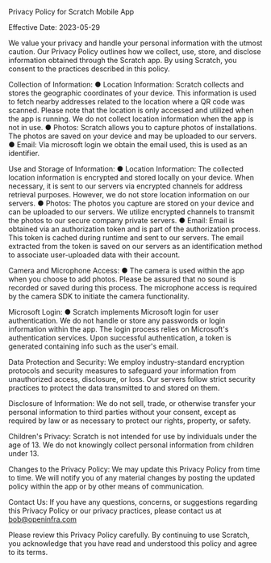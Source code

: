 Privacy Policy for Scratch Mobile App

Effective Date: 2023-05-29

We value your privacy and handle your personal information with the utmost caution. Our Privacy Policy outlines how we collect, use, store, and disclose information obtained through the Scratch app. By using Scratch, you consent to the practices described in this policy.

Collection of Information:
●	Location Information: Scratch collects and stores the geographic coordinates of your device. This information is used to fetch nearby addresses related to the location where a QR code was scanned. Please note that the location is only accessed and utilized when the app is running. We do not collect location information when the app is not in use.
●	Photos: Scratch allows you to capture photos of installations. The photos are saved on your device and may be uploaded to our servers.
●	Email: Via microsoft login we obtain the email used, this is used as an identifier.

Use and Storage of Information:
●	Location Information: The collected location information is encrypted and stored locally on your device. When necessary, it is sent to our servers via encrypted channels for address retrieval purposes. However, we do not store location information on our servers.
●	Photos: The photos you capture are stored on your device and can be uploaded to our servers. We utilize encrypted channels to transmit the photos to our secure company private servers.
●	Email: Email is obtained via an authorization token and is part of the authorization process. This token is cached during runtime and sent to our servers. The email extracted from the token is saved on our servers as an identification method to associate user-uploaded data with their account.

Camera and Microphone Access:
●	The camera is used within the app when you choose to add photos. Please be assured that no sound is recorded or saved during this process. The microphone access is required by the camera SDK to initiate the camera functionality.

Microsoft Login:
●	Scratch implements Microsoft login for user authentication. We do not handle or store any passwords or login information within the app. The login process relies on Microsoft's authentication services. Upon successful authentication, a token is generated containing info such as the user's email.

Data Protection and Security:
We employ industry-standard encryption protocols and security measures to safeguard your information from unauthorized access, disclosure, or loss. Our servers follow strict security practices to protect the data transmitted to and stored on them.

Disclosure of Information:
We do not sell, trade, or otherwise transfer your personal information to third parties without your consent, except as required by law or as necessary to protect our rights, property, or safety.

Children's Privacy:
Scratch is not intended for use by individuals under the age of 13. We do not knowingly collect personal information from children under 13.

Changes to the Privacy Policy:
We may update this Privacy Policy from time to time. We will notify you of any material changes by posting the updated policy within the app or by other means of communication.

Contact Us:
If you have any questions, concerns, or suggestions regarding this Privacy Policy or our privacy practices, please contact us at bob@openinfra.com

Please review this Privacy Policy carefully. By continuing to use Scratch, you acknowledge that you have read and understood this policy and agree to its terms.
